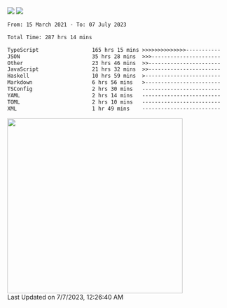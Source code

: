 <div>
  <img src="https://github-readme-stats.vercel.app/api?username=naporin0624&count_private=true&show_icons=true" />
  <img src="https://github-readme-stats.vercel.app/api/top-langs/?username=naporin0624&layout=compact&hide=css" />
  <!--START_SECTION:waka-->

```txt
From: 15 March 2021 - To: 07 July 2023

Total Time: 287 hrs 14 mins

TypeScript                 165 hrs 15 mins >>>>>>>>>>>>>>-----------   57.53 %
JSON                       35 hrs 28 mins  >>>----------------------   12.35 %
Other                      23 hrs 46 mins  >>-----------------------   08.28 %
JavaScript                 21 hrs 32 mins  >>-----------------------   07.50 %
Haskell                    10 hrs 59 mins  >------------------------   03.83 %
Markdown                   6 hrs 56 mins   >------------------------   02.42 %
TSConfig                   2 hrs 30 mins   -------------------------   00.87 %
YAML                       2 hrs 14 mins   -------------------------   00.78 %
TOML                       2 hrs 10 mins   -------------------------   00.76 %
XML                        1 hr 49 mins    -------------------------   00.63 %
```

<!--END_SECTION:waka-->
  
  <!--START_SECTION:lapras-card-->
<a href="https://lapras.com/public/CDQE7TF" target="_blank" rel="noopener noreferrer"><img src="https://lapras-card-generator.vercel.app/api/svg?e=3.68&b=3.48&i=3.51&b1=%23232323&b2=%236d6d6d&i1=%23212121&i2=%23818181&l=ja" width="400" ></a>  
Last Updated on 7/7/2023, 12:26:40 AM
<!--END_SECTION:lapras-card-->
</div>
